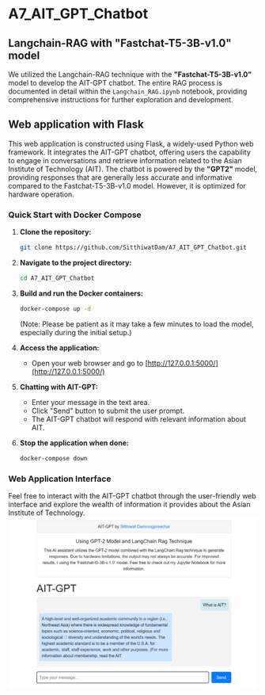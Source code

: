 # A7_AIT_GPT_Chatbot

## Langchain-RAG with "Fastchat-T5-3B-v1.0" model
We utilized the Langchain-RAG technique with the **"Fastchat-T5-3B-v1.0"** model to develop the AIT-GPT chatbot. The entire RAG process is documented in detail within the `Langchain_RAG.ipynb` notebook, providing comprehensive instructions for further exploration and development.


## Web application with Flask
This web application is constructed using Flask, a widely-used Python web framework. It integrates the AIT-GPT chatbot, offering users the capability to engage in conversations and retrieve information related to the Asian Institute of Technology (AIT). The chatbot is powered by the **"GPT2"** model, providing responses that are generally less accurate and informative compared to the Fastchat-T5-3B-v1.0 model. However, it is optimized for hardware operation.

### Quick Start with Docker Compose

1. **Clone the repository:**
    ```bash
    git clone https://github.com/SitthiwatDam/A7_AIT_GPT_Chatbot.git
    ```

2. **Navigate to the project directory:**
    ```bash
    cd A7_AIT_GPT_Chatbot
    ```

3. **Build and run the Docker containers:**
    ```bash
    docker-compose up -d
    ```
    (Note: Please be patient as it may take a few minutes to load the model, especially during the initial setup.)

4. **Access the application:**
    - Open your web browser and go to [http://127.0.0.1:5000/](http://127.0.0.1:5000/)

5. **Chatting with AIT-GPT:**
    - Enter your message in the text area.
    - Click "Send" button to submit the user prompt.
    - The AIT-GPT chatbot will respond with relevant information about AIT.

6. **Stop the application when done:**
    ```bash
    docker-compose down
    ```

### Web Application Interface
Feel free to interact with the AIT-GPT chatbot through the user-friendly web interface and explore the wealth of information it provides about the Asian Institute of Technology.
![Web application interface](./Webapp.png)



